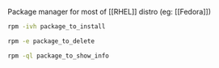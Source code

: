 Package manager for most of [[RHEL]] distro (eg: [[Fedora]])

```bash
rpm -ivh package_to_install
```

```bash
rpm -e package_to_delete
```

```bash
rpm -ql package_to_show_info
```
